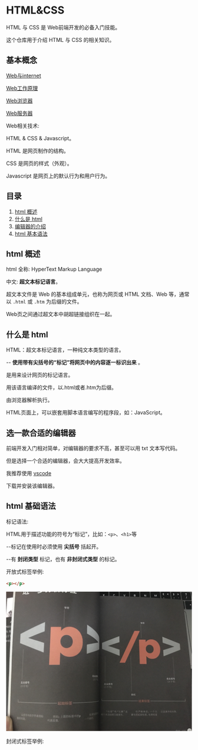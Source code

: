 # HTML&CSS

HTML 与 CSS 是 Web前端开发的必备入门技能。

这个仓库用于介绍 HTML 与 CSS 的相关知识。

## 基本概念

[Web与internet](https://github.com/PsChina/HTML-CSS/blob/master/Web%1C%E4%B8%8EInternet.md)

[Web工作原理](https://github.com/PsChina/HTML-CSS/blob/master/Web工作原理.md)

[Web浏览器](https://github.com/PsChina/HTML-CSS/blob/master/Web浏览器.md)

[Web服务器](https://github.com/PsChina/HTML-CSS/blob/master/Web服务器.md)

Web相关技术:

HTML & CSS & Javascript。

HTML 是网页制作的结构。

CSS 是网页的样式（外观）。

Javascript 是网页上的默认行为和用户行为。

## 目录

1. [html 概述](#html-概述)
1. [什么是 html](#什么是-html)
1. [编辑器的介绍](#选一款合适的编辑器)
1. [html 基本语法](#html-基础语法)

## html 概述

html 全称: HyperText Markup Language

中文: __超文本标记语言__。

超文本文件是 Web 的基本组成单元，也称为网页或 HTML 文档、Web 等，通常以 `.html` 或 `.htm` 为后缀的文件。

Web页之间通过超文本中胡超链接组织在一起。

## 什么是 html

HTML：超文本标记语言，一种纯文本类型的语言。

-- __使用带有尖括号的“标记”将网页中的内容逐一标识出来__ 。

是用来设计网页的标记语言。

用该语言编译的文件，以.html或者.htm为后缀。

由浏览器解析执行。

HTML页面上，可以嵌套用脚本语言编写的程序段，如：JavaScript。

## 选一款合适的编辑器

前端开发入门相对简单，对编辑器的要求不高，甚至可以用 txt 文本写代码。

但是选择一个合适的编辑器，会大大提高开发效率。

我推荐使用 [vscode](https://code.visualstudio.com)

下载并安装该编辑器。

## html 基础语法

标记语法:

HTML用于描述功能的符号为“标记”，比如：`<p>`、`<h1>`等

--标记在使用时必须使用 __尖括号__ 括起开。

--有 __封闭类型__ 标记，也有 __非封闭式类型__ 的标记。

开放式标签举例:

```html
<p></p>
```

![p](https://github.com/PsChina/CSS/blob/master/images/p.jpeg)

封闭式标签举例: